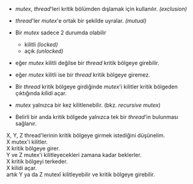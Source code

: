 - _mutex_, _thread_'leri kritik bölümden dışlamak için kullanılır. _(exclusion)_
- _thread_'ler _mutex_'e ortak bir şekilde uyralar. _(mutual)_

- Bir _mutex_ sadece 2 durumda olabilir
  - kilitli _(locked)_
  - açık _(unlocked)_

- eğer _mutex_ kilitli değilse bir _thread_ kritik bölgeye girebilir.
- eğer _mutex_ kilitli ise bir _thread_ kritik bölgeye giremez.

- Bir _thread_ kritik bölgeye girdiğinde _mutex_'i kilitler kritik bölgeden çıktığında _kilidi_ açar.
- _mutex_ yalnızca bir kez kilitlenebilir. (bkz. _recursive mutex_)
- Belirli bir anda kritik bölgede yalnızca tek bir _thread_'in bulunması sağlanır.

X, Y, Z thread'lerinin kritik bölgeye girmek istediğini düşünelim.<br>
X mutex'i kilitler. <br>
X kritik bölgeye girer. <br>
Y ve Z mutex'i kilitleyecekleri zamana kadar beklerler.<br>
X kritik bölgeyi terkeder. <br>
X kilidi açar. <br>
artık Y ya da Z mutexî kilitleyebilir ve kritik bölgeye girebilir.
